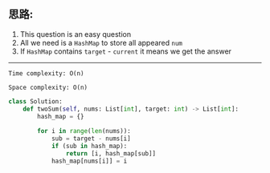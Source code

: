 ## 思路:

1. This question is an easy question
2. All we need is a `HashMap` to store all appeared `num`
3. If `HashMap` contains `target` - `current` it means we get the answer
___

`Time complexity: O(n)`

`Space complexity: O(n)`

```python
class Solution:
    def twoSum(self, nums: List[int], target: int) -> List[int]:
        hash_map = {}
        
        for i in range(len(nums)):
            sub = target - nums[i]
            if (sub in hash_map):
                return [i, hash_map[sub]]
            hash_map[nums[i]] = i 
```